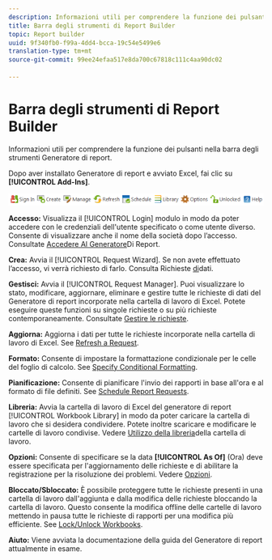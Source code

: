 ```yaml
---
description: Informazioni utili per comprendere la funzione dei pulsanti nella barra degli strumenti Generatore di report.
title: Barra degli strumenti di Report Builder
topic: Report builder
uuid: 9f340fb0-f99a-4dd4-bcca-19c54e5499e6
translation-type: tm+mt
source-git-commit: 99ee24efaa517e8da700c67818c111c4aa90dc02

---
```



# Barra degli strumenti di Report Builder

Informazioni utili per comprendere la funzione dei pulsanti nella barra degli strumenti Generatore di report.

Dopo aver installato Generatore di report e avviato Excel, fai clic su **[!UICONTROL Add-Ins]**.

![](assets/report_builder_toolbar.png)

**Accesso:** Visualizza il [!UICONTROL Login] modulo in modo da poter accedere con le credenziali dell&#39;utente specificato o come utente diverso. Consente di visualizzare anche il nome della società dopo l’accesso. Consultate [Accedere Al Generatore](/help/analyze/report-builder/setup/t-loggin-in-to-reportbuilder.md)Di Report.

**Crea:** Avvia il [!UICONTROL Request Wizard]. Se non avete effettuato l’accesso, vi verrà richiesto di farlo. Consulta Richieste [di](/help/analyze/report-builder/data-requests/data-requests.md)dati.

**Gestisci:** Avvia il [!UICONTROL Request Manager]. Puoi visualizzare lo stato, modificare, aggiornare, eliminare e gestire tutte le richieste di dati del Generatore di report incorporate nella cartella di lavoro di Excel. Potete eseguire queste funzioni su singole richieste o su più richieste contemporaneamente. Consultate [Gestire le richieste](/help/analyze/report-builder/manage-requests/r-arb-manage-requests.md).

**Aggiorna:** Aggiorna i dati per tutte le richieste incorporate nella cartella di lavoro di Excel. See [Refresh a Request](/help/analyze/report-builder/manage-requests/t-refresh-a-request.md).

**Formato:** Consente di impostare la formattazione condizionale per le celle del foglio di calcolo. See [Specify Conditional Formatting](/help/analyze/report-builder/manage-requests/specify-conditional-formatting.md).

**Pianificazione:** Consente di pianificare l&#39;invio dei rapporti in base all&#39;ora e al formato di file definiti. See [Schedule Report Requests](/help/analyze/report-builder/schedule-report-requests.md).

**Libreria:** Avvia la cartella di lavoro di Excel del generatore di report [!UICONTROL Workbook Library] in modo da poter caricare la cartella di lavoro che si desidera condividere. Potete inoltre scaricare e modificare le cartelle di lavoro condivise. Vedere [Utilizzo della libreria](/help/analyze/report-builder/workbook-library/t-upload-a-workbook.md)della cartella di lavoro.

**Opzioni:** Consente di specificare se la data **[!UICONTROL As Of]** (Ora) deve essere specificata per l&#39;aggiornamento delle richieste e di abilitare la registrazione per la risoluzione dei problemi. Vedere [Opzioni](/help/analyze/report-builder/options.md).

**Bloccato/Sbloccato:** È possibile proteggere tutte le richieste presenti in una cartella di lavoro dall&#39;aggiunta e dalla modifica delle richieste bloccando la cartella di lavoro. Questo consente la modifica offline delle cartelle di lavoro mettendo in pausa tutte le richieste di rapporti per una modifica più efficiente. See [Lock/Unlock Workbooks](/help/analyze/report-builder/workbook-library/protect-wb.md).

**Aiuto:** Viene avviata la documentazione della guida del Generatore di report attualmente in esame.
